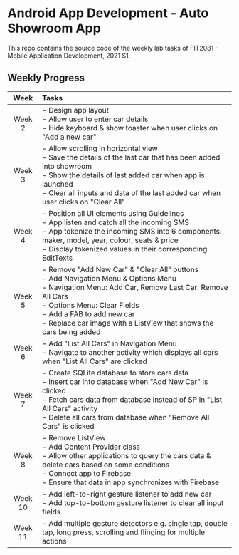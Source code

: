 # Android App Development - Auto Showroom App
This repo contains the source code of the weekly lab tasks of FIT2081 - Mobile Application Development, 2021 S1.

## Weekly Progress
|Week | Tasks |
| :--: | :------------------ |
|Week 2| - Design app layout <br> - Allow user to enter car details <br> - Hide keyboard & show toaster when user clicks on "Add a new car" |
|Week 3| - Allow scrolling in horizontal view <br> - Save the details of the last car that has been added into showroom <br> - Show the details of last added car when app is launched <br> - Clear all inputs and data of the last added car when user clicks on "Clear All" |
|Week 4| - Position all UI elements using Guidelines <br> - App listen and catch all the incoming SMS <br> - App tokenize the incoming SMS into 6 components: maker, model, year, colour, seats & price <br> - Display tokenized values in their corresponding EditTexts |
|Week 5| - Remove "Add New Car" & "Clear All" buttons <br> - Add Navigation Menu & Options Menu <br> - Navigation Menu: Add Car, Remove Last Car, Remove All Cars <br> - Options Menu: Clear Fields <br> - Add a FAB to add new car <br> - Replace car image with a ListView that shows the cars being added
|Week 6| - Add "List All Cars" in Navigation Menu <br> - Navigate to another activity which displays all cars when "List All Cars" are clicked |
|Week 7| - Create SQLite database to store cars data <br> - Insert car into database when "Add New Car" is clicked <br> - Fetch cars data from database instead of SP in "List All Cars" activity <br> - Delete all cars from database when "Remove All Cars" is clicked |
|Week 8| - Remove ListView <br> - Add Content Provider class <br> - Allow other applications to query the cars data & delete cars based on some conditions <br> - Connect app to Firebase <br> - Ensure that data in app synchronizes with Firebase |
|Week 10| - Add left-to-right gesture listener to add new car <br> - Add top-to-bottom gesture listener to clear all input fields |
|Week 11| - Add multiple gesture detectors e.g. single tap, double tap, long press, scrolling and flinging for multiple actions |
